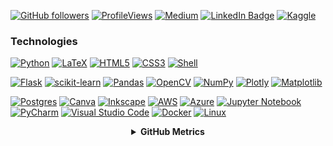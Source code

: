 

[![GitHub followers](https://img.shields.io/github/followers/NnamdiNgwu?label=Follow&style=social)](https://github.com/NnamdiNgwu/?tab=follow)
[![ProfileViews](https://komarev.com/ghpvc/?username=nnamdingwu&color=red&style=flat)](https://komarev.com/ghpvc/?username=nnamdingwu)
[![Medium](https://img.shields.io/badge/Medium-12100E?style=flat&logo=medium&logoColor=white)](https://medium.com/@nnamdingwu)
[![LinkedIn Badge](https://img.shields.io/badge/-LinkedIn-blue?style=social&logo=Linkedin&logoColor=blue&link=https://www.linkedin.com/in/nnamdingwu/)](https://www.linkedin.com/in/nnamdingwu/)
[![Kaggle](https://img.shields.io/badge/Kaggle-035a7d?style=flat&logo=kaggle&logoColor=white)](https://www.kaggle.com/nnamdingwu)


### Technologies
[![Python](https://img.shields.io/static/v1?label=&message=Python&color=3776AB&logo=Python&logoColor=FFFFFF)](https://www.python.org/)
[![LaTeX](https://img.shields.io/badge/latex-%23008080.svg?style=flat&logo=latex&logoColor=white)](https://www.latex-project.org/)
[![HTML5](https://img.shields.io/badge/html5-%23E34F26.svg?style=for-the-badge&logo=html5&logoColor=white)]()
[![CSS3](https://img.shields.io/badge/css3-%231572B6.svg?style=for-the-badge&logo=css3&logoColor=white)]()
[![Shell](https://img.shields.io/static/v1?label=&message=Shell&color=4EAA25&logo=GNU%20Bash&logoColor=FFFFFF)](https://www.gnu.org/)   

[![Flask](https://img.shields.io/static/v1?label=&message=Flask&color=000000&logo=Flask&logoColor=FFFFFF)](https://flask.palletsprojects.com/en/2.1.x/)
[![scikit-learn](https://img.shields.io/badge/scikit--learn-%23F7931E.svg?style=flat&logo=scikit-learn&logoColor=white)](https://scikit-learn.org/)
[![Pandas](https://img.shields.io/badge/pandas-%23150458.svg?style=flat&logo=pandas&logoColor=white)](https://pandas.pydata.org/)
[![OpenCV](https://img.shields.io/badge/opencv-%23white.svg?style=for-the-badge&logo=opencv&logoColor=white)]()
[![NumPy](https://img.shields.io/badge/numpy-%23013243.svg?style=flat&logo=numpy&logoColor=white)](https://numpy.org/)
[![Plotly](https://img.shields.io/badge/Plotly-%23013243.svg?style=for-the-badge&logo=plotly&logoColor=white)]()
[![Matplotlib](https://img.shields.io/badge/Matplotlib-%23ffffff.svg?style=for-the-badge&logo=Matplotlib&logoColor=black)]()


[![Postgres](https://img.shields.io/badge/postgres-%23316192.svg?style=flat&logo=postgresql&logoColor=white)](https://www.postgresql.org/)
[![Canva](https://img.shields.io/badge/Canva-%2300C4CC.svg?style=for-the-badge&logo=Canva&logoColor=white)]()
[![Inkscape](https://img.shields.io/badge/Inkscape-e0e0e0?style=flat&logo=inkscape&logoColor=080A13)](https://inkscape.org/)
[![AWS](https://img.shields.io/badge/AWS-%23FF9900.svg?style=flat&logo=amazon-aws&logoColor=white)](https://aws.amazon.com/)
[![Azure](https://img.shields.io/badge/azure-%230072C6.svg?style=for-the-badge&logo=microsoftazure&logoColor=white)](https://portal.azure.com/)
[![Jupyter Notebook](https://img.shields.io/badge/jupyter-%23FA0F00.svg?style=flat&logo=jupyter&logoColor=white)](https://jupyter.org/)
[![PyCharm](https://img.shields.io/badge/pycharm-143?style=flat&logo=pycharm&logoColor=black&color=black&labelColor=green)](https://www.jetbrains.com/pycharm/)
[![Visual Studio Code](https://img.shields.io/badge/Visual%20Studio%20Code-0078d7.svg?style=flat&logo=visual-studio-code&logoColor=white)](https://code.visualstudio.com/)
[![Docker](https://img.shields.io/badge/docker-%230db7ed.svg?style=flat&logo=docker&logoColor=white)](https://www.docker.com/)
[![Linux](https://img.shields.io/badge/Linux-FCC624?style=flat&logo=linux&logoColor=black)](https://www.linux.org/)
<div align="center">
    <details>
        <summary><b>GitHub Metrics</b></summary>
    <br>
<img src="https://metrics.lecoq.io/NnamdiNgwu?template=classic&isocalendar=1&followup=1&tweets=1&achievements=1&isocalendar.duration=half-year&followup.sections=repositories&followup.indepth=false&achievements.threshold=C&achievements.secrets=true&achievements.display=detailed&achievements.limit=0&achievements.ignored=follower%2C%20gister%2C%20member%2C%20forker%2C%20inspirer%2C%20influencer%2C%20worker&tweets.attachments=false&tweets.limit=2&tweets.user=NnamdiNgwu&config.timezone=Europe">
    </details>
</div>

<!--
**NnamdiNgwu/NnamdiNgwu** is a ✨ _special_ ✨ repository because its `README.md` (this file) appears on your GitHub profile.

Here are some ideas to get you started:

- 🔭 I’m currently working on ...
- 🌱 I’m currently learning ...
- 👯 I’m looking to collaborate on ...
- 🤔 I’m looking for help with ...
- 💬 Ask me about ...
- 📫 How to reach me: ...
- 😄 Pronouns: ...
- ⚡ Fun fact: ...
-->
